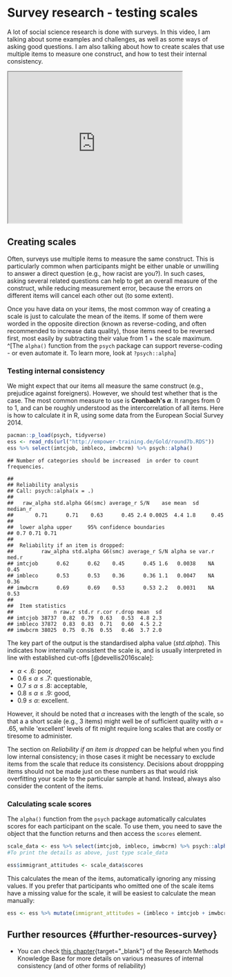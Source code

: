 # Survey research - testing scales

A lot of social science research is done with surveys. In this video, I am talking about some examples and challenges, as well as some ways of asking good questions. I am also talking about how to create scales that use multiple items to measure one construct, and how to test their internal consistency.

<iframe src=" https://www.youtube.com/embed/fCbgi0KfWZc?rel=0&modestbranding=1&loop=1&playlist=fCbgi0KfWZc " allowfullscreen width=80% height=350></iframe>

## Creating scales

Often, surveys use multiple items to measure the same construct. This is particularly common when participants might be either unable or unwilling to answer a direct question (e.g., how racist are you?). In such cases, asking several related questions can help to get an overall measure of the construct, while reducing measurement error, because the errors on different items will cancel each other out (to some extent).

Once you have data on your items, the most common way of creating a scale is just to calculate the mean of the items. If some of them were worded in the opposite direction (known as reverse-coding, and often recommended to increase data quality), those items need to be reversed first, most easily by subtracting their value from 1 + the scale maximum. ^[The `alpha()` function from the `psych` package can support reverse-coding - or even automate it. To learn more, look at `?psych::alpha`]

### Testing internal consistency

We might expect that our items all measure the same construct (e.g., prejudice against foreigners). However, we should test whether that is the case. The most common measure to use is **Cronbach's $\alpha$**. It ranges from 0 to 1, and can be roughly understood as the intercorrelation of all items. Here is how to calculate it in R, using some data from the European Social Survey 2014.


```r
pacman::p_load(psych, tidyverse)
ess <- read_rds(url("http://empower-training.de/Gold/round7b.RDS"))
ess %>% select(imtcjob, imbleco, imwbcrm) %>% psych::alpha()
```

```
## Number of categories should be increased  in order to count frequencies.
```

```{.bg-none}
## 
## Reliability analysis   
## Call: psych::alpha(x = .)
## 
##   raw_alpha std.alpha G6(smc) average_r S/N    ase mean  sd median_r
##       0.71      0.71    0.63      0.45 2.4 0.0025  4.4 1.8     0.45
## 
##  lower alpha upper     95% confidence boundaries
## 0.7 0.71 0.71 
## 
##  Reliability if an item is dropped:
##         raw_alpha std.alpha G6(smc) average_r S/N alpha se var.r med.r
## imtcjob      0.62      0.62    0.45      0.45 1.6   0.0038    NA  0.45
## imbleco      0.53      0.53    0.36      0.36 1.1   0.0047    NA  0.36
## imwbcrm      0.69      0.69    0.53      0.53 2.2   0.0031    NA  0.53
## 
##  Item statistics 
##             n raw.r std.r r.cor r.drop mean  sd
## imtcjob 38737  0.82  0.79  0.63   0.53  4.8 2.3
## imbleco 37872  0.83  0.83  0.71   0.60  4.5 2.2
## imwbcrm 38025  0.75  0.76  0.55   0.46  3.7 2.0
```

The key part of the output is the standardised alpha value (*std.alpha*). This indicates how internally consistent the scale is, and is usually interpreted in line with established cut-offs [@devellis2016scale]:

* $\alpha$ < .6:  poor,  
* 0.6 &le; $\alpha$ &le; .7:  questionable,
* 0.7 &le; $\alpha$ &le; .8:  acceptable,
* 0.8 &le; $\alpha$ &le; .9:  good,
* 0.9 &le; $\alpha$:  excellent.

However, it should be noted that $\alpha$ increases with the length of the scale, so that a a short scale (e.g., 3 items) might well be of sufficient quality with $\alpha$ = .65, while 'excellent' levels of fit might require long scales that are costly or tiresome to administer.

The section on *Reliability if an item is dropped* can be helpful when you find low internal consistency; in those cases it might be necessary to exclude items from the scale that reduce its consistency. Decisions about droppping items should not be made just on these numbers as that would risk overfitting your scale to the particular sample at hand. Instead, always also consider the content of the items.

### Calculating scale scores

The `alpha()` function from the `psych` package automatically calculates scores for each participant on the scale. To use them, you need to save the object that the function returns and then access the `scores` element.


```r
scale_data <- ess %>% select(imtcjob, imbleco, imwbcrm) %>% psych::alpha()
#To print the details as above, just type scale_data

ess$immigrant_attitudes <- scale_data$scores
```

This calculates the mean of the items, automatically ignoring any missing values. If you prefer that participants who omitted one of the scale items have a missing value for the scale, it will be easiest to calculate the mean manually:


```r
ess <- ess %>% mutate(immigrant_attitudes = (imbleco + imtcjob + imwbcrm)/3)
```


## Further resources {#further-resources-survey}

* You can check [this chapter](https://socialresearchmethods.net/kb/types-of-reliability/#internal-consistency-reliability){target="_blank"} of the Research Methods Knowledge Base for more details on various measures of internal consistency (and of other forms of reliability)
